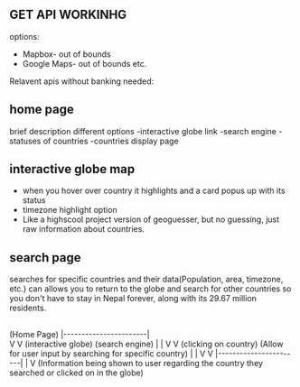 ## GET API WORKINHG
options:
- Mapbox- out of bounds
- Google Maps- out of bounds
etc.

Relavent apis without banking needed:



## home page
brief description
different options
-interactive globe link
-search engine
    -statuses of countries
-countries display page



## interactive globe map
- when you hover over country it highlights and a card popus up with its status
- timezone highlight option
- Like a highscool project version of geoguesser, but no guessing, just raw information about countries.



## search page
searches for specific countries and their data(Population, area, timezone, etc.)
can
allows you to return to the globe and search for other countries so you don't have to stay in Nepal forever, along with its 29.67 million residents.



##

(Home Page)
    |-----------------------|   
    V                       V
(interactive globe)     (search engine)
    |                       |
    V                       V
(clicking on country)    (Allow for user input by searching for specific country)
    |                       |
    V                       V
    |-----------------------|
               |
               V
(Information being shown to user regarding the country they searched or clicked on in the globe)